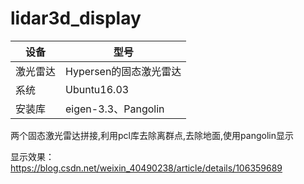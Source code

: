 # lidar3d_display

|设备|型号|
-------- | -----
激光雷达 | Hypersen的固态激光雷达
系统 | Ubuntu16.03
安装库|eigen-3.3、Pangolin

两个固态激光雷达拼接,利用pcl库去除离群点,去除地面,使用pangolin显示


显示效果：https://blog.csdn.net/weixin_40490238/article/details/106359689
